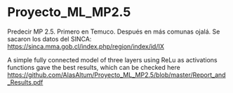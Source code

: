 # Proyecto_ML_MP2.5
Predecir MP 2.5. Primero en Temuco. Después en más comunas ojalá. Se sacaron los datos del SINCA: https://sinca.mma.gob.cl/index.php/region/index/id/IX

A simple fully connected model of three layers using ReLu as activations functions gave the best results, which can be checked here https://github.com/AlasAltum/Proyecto_ML_MP2.5/blob/master/Report_and_Results.pdf
